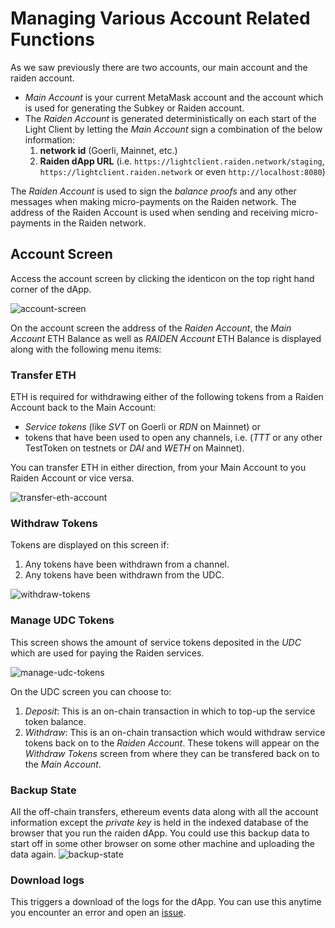 # Managing Various Account Related Functions

As we saw previously there are two accounts, our main account and the raiden account.

- _Main Account_ is your current MetaMask account and the account which is used for generating the Subkey or Raiden account.
- The _Raiden Account_ is generated deterministically on each start of the Light Client by letting the _Main Account_ sign a combination of the below information:
  1. **network id** (Goerli, Mainnet, etc.)
  2. **Raiden dApp URL** (i.e. `https://lightclient.raiden.network/staging`, `https://lightclient.raiden.network` or even `http://localhost:8080`)

The _Raiden Account_ is used to sign the _balance proofs_ and any other messages when making micro-payments on the Raiden network. The address of the Raiden Account is used when sending and receiving micro-payments in the Raiden network.

## Account Screen

Access the account screen by clicking the identicon on the top right hand corner of the dApp.

![account-screen](https://user-images.githubusercontent.com/15123108/102340538-ac2d8d00-3fbc-11eb-83bd-b5624a3c574f.png 'Account Screen')

On the account screen the address of the _Raiden Account_, the _Main Account_ ETH Balance as well as _RAIDEN Account_ ETH Balance is displayed along with the following menu items:

### Transfer ETH

ETH is required for withdrawing either of the following tokens from a Raiden Account back to the Main Account:

- _Service tokens_ (like _SVT_ on Goerli or _RDN_ on Mainnet) or
- tokens that have been used to open any channels, i.e. (_TTT_ or any other TestToken on testnets or _DAI_ and _WETH_ on Mainnet).

You can transfer ETH in either direction, from your Main Account to you Raiden Account or vice versa.

![transfer-eth-account](https://user-images.githubusercontent.com/15123108/102342273-0596bb80-3fbf-11eb-952c-c65b61a9d47a.png 'Transfer ETH Account')

### Withdraw Tokens

Tokens are displayed on this screen if:

1. Any tokens have been withdrawn from a channel.
2. Any tokens have been withdrawn from the UDC.

![withdraw-tokens](https://user-images.githubusercontent.com/15123108/102354467-9de96c00-3fd0-11eb-8f3e-27a473abe335.png 'Withdraw tokens')

### Manage UDC Tokens

This screen shows the amount of service tokens deposited in the _UDC_ which are used for paying the Raiden services.

![manage-udc-tokens](https://user-images.githubusercontent.com/15123108/102347600-9fae3200-3fc6-11eb-9815-212095be0b96.png 'Manage UDC Tokens')

On the UDC screen you can choose to:

1. _*Deposit*_: This is an on-chain transaction in which to top-up the service token balance.
2. _*Withdraw*_: This is an on-chain transaction  which would withdraw service tokens back on to the _Raiden Account_. These tokens will appear on the _Withdraw Tokens_ screen from where they can be transfered back on to the _Main Account_.

### Backup State

All the off-chain transfers, ethereum events data along with all the account information except the _private key_ is held in the indexed database of the browser that you run the raiden dApp. You could use this backup data to start off in some other browser on some other machine and uploading the data again.
![backup-state](https://user-images.githubusercontent.com/15123108/102349148-e866ea80-3fc8-11eb-99c1-d78b8ae6a6ba.png 'Backup State')

### Download logs

This triggers a download of the logs for the dApp. You can use this anytime you encounter an error and open an [issue](https://github.com/raiden-network/light-client/issues/new/choose).
